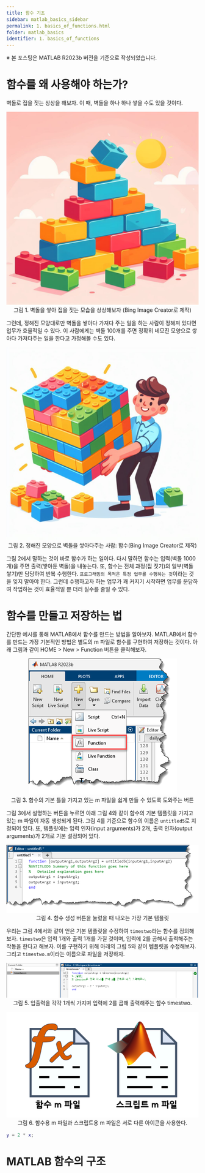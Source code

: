 ```yaml
---
title: 함수 기초
sidebar: matlab_basics_sidebar
permalink: 1. basics_of_functions.html
folder: matlab_basics
identifier: 1. basics_of_functions
---
```

<!---
다루어야 할 내용
- 함수 기초
    - 함수를 왜 사용해야 하는가?
        - 사무실을 하나 따로 떼주는 것과 같다. 이 사무실에서는 이 일만 처리하는 식으로 업무 분담.
    - 함수를 만들고 저장하는 법
        - m 파일로 저장하는 법
        - 스크립트 내의 함수 사용(R2016b 이상)
    - MATLAB 함수의 구조
        - function syntax 소개
        - 인수 정의
        - 가변 길이 입력/출력 인수 (varargin, varargout)
        - 출력값을 무시하는 법
- 변수 범위
    - base workspace, function workspace
    - 전역 변수, 지역 변수, persist
    - local function, nested function
- 인수 유효성 검사
- 함수 핸들
- 익명 함수
- -->

※ 본 포스팅은 MATLAB R2023b 버전을 기준으로 작성되었습니다.

# 함수를 왜 사용해야 하는가?

벽돌로 집을 짓는 상상을 해보자. 이 때, 벽돌을 하나 하나 쌓을 수도 있을 것이다.

<p align = "center">
    <img src = "https://raw.githubusercontent.com/matlabtutorial/matlabtutorial.github.io/main/images/matlab_basics/5.%20functions/1.%20basics_of_functions/pic1.jpg">
    <br>
    그림 1. 벽돌을 쌓아 집을 짓는 모습을 상상해보자 (Bing Image Creator로 제작)
</p>

그런데, 정해진 모양대로만 벽돌을 쌓아다 가져다 주는 일을 하는 사람이 정해져 있다면 업무가 효율적일 수 있다. 이 사람에게는 벽돌 100개를 주면 정확히 네모진 모양으로 쌓아다 가져다주는 일을 한다고 가정해볼 수도 있다.

<p align = "center">
    <img src = "https://raw.githubusercontent.com/matlabtutorial/matlabtutorial.github.io/main/images/matlab_basics/5.%20functions/1.%20basics_of_functions/pic2.jpg">
    <br>
    그림 2. 정해진 모양으로 벽돌을 쌓아다주는 사람: 함수(Bing Image Creator로 제작)
</p>

그림 2에서 말하는 것이 바로 함수가 하는 일이다. 다시 말하면 함수는 입력(벽돌 1000개)을 주면 출력(쌓아둔 벽돌)을 내놓는다. 또, 함수는 전체 과정(집 짓기)의 일부(벽돌 쌓기)만 담당하여 반복 수행한다. `프로그래밍의 목적은 특정 업무를 수행하는 것`이라는 것을 잊지 말아야 한다. 그런데 수행하고자 하는 업무가 꽤 커지기 시작하면 업무를 분담하여 작업하는 것이 효율적일 뿐 더러 실수를 줄일 수 있다.

# 함수를 만들고 저장하는 법

간단한 예시를 통해 MATLAB에서 함수를 만드는 방법을 알아보자. MATLAB에서 함수를 만드는 가장 기본적인 방법은 별도의 m 파일로 함수를 구현하여 저장하는 것이다. 아래 그림과 같이 HOME > New > Function 버튼을 클릭해보자.

<p align = "center">
    <img src = "https://raw.githubusercontent.com/matlabtutorial/matlabtutorial.github.io/main/images/matlab_basics/5.%20functions/1.%20basics_of_functions/pic3.png">
    <br>
    그림 3. 함수의 기본 틀을 가지고 있는 m 파일을 쉽게 만들 수 있도록 도와주는 버튼
</p>

그림 3에서 설명하는 버튼을 누르면 아래 그림 4와 같이 함수의 기본 템플릿을 가지고 있는 m 파일이 자동 생성되게 된다. 그림 4를 기준으로 함수의 이름은 `untitled5`로 지정되어 있다. 또, 템플릿에는 입력 인자(input arguments)가 2개, 출력 인자(output arguments)가 2개로 기본 설정되어 있다.

<p align = "center">
    <img src = "https://raw.githubusercontent.com/matlabtutorial/matlabtutorial.github.io/main/images/matlab_basics/5.%20functions/1.%20basics_of_functions/pic4.png">
    <br>
    그림 4. 함수 생성 버튼을 눌렀을 때 나오는 가장 기본 템플릿
</p>

우리는 그림 4에서와 같이 얻은 기본 템플릿을 수정하여 `timestwo`라는 함수를 정의해보자. `timestwo`은 입력 1개와 출력 1개를 가질 것이며, 입력에 2를 곱해서 출력해주는 작동을 한다고 해보자. 이를 구현하기 위해 아래의 그림 5와 같이 템플릿을 수정해보자. 그리고 `timestwo.m`이라는 이름으로 파일을 저장하자.

<p align = "center">
    <img src = "https://raw.githubusercontent.com/matlabtutorial/matlabtutorial.github.io/main/images/matlab_basics/5.%20functions/1.%20basics_of_functions/pic5.png">
    <br>
    그림 5. 입출력을 각각 1개씩 가지며 입력에 2를 곱해 출력해주는 함수 timestwo.
</p>

<p align = "center">
    <img src = "https://raw.githubusercontent.com/matlabtutorial/matlabtutorial.github.io/main/images/matlab_basics/5.%20functions/1.%20basics_of_functions/pic6.png">
    <br>
    그림 6. 함수용 m 파일과 스크립트용 m 파일은 서로 다른 아이콘을 사용한다.
</p>



```matlab
y = 2 * x;
```

# MATLAB 함수의 구조